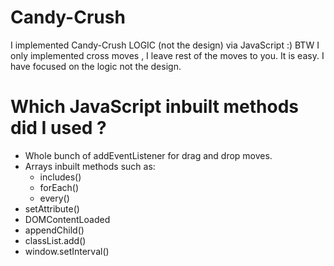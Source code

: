 # Candy-Crush
I implemented Candy-Crush LOGIC (not the design) via JavaScript :)
BTW I only implemented cross moves , I leave rest of the moves to you. It is easy.
I have focused on the logic not the design.

# Which JavaScript inbuilt methods did I used ?
- Whole bunch of addEventListener for drag and drop moves.
- Arrays inbuilt methods such as:
    - includes()
    - forEach()
    - every()
- setAttribute()
- DOMContentLoaded
- appendChild()
- classList.add()
- window.setInterval()
